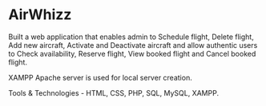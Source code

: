# AirWhizz

Built a web application that enables admin to Schedule flight, Delete flight, Add new aircraft, Activate and Deactivate aircraft and allow authentic users to Check availability, Reserve flight, View booked flight and Cancel booked flight.

XAMPP Apache server is used for local server creation.

Tools & Technologies - HTML, CSS, PHP, SQL, MySQL, XAMPP.
